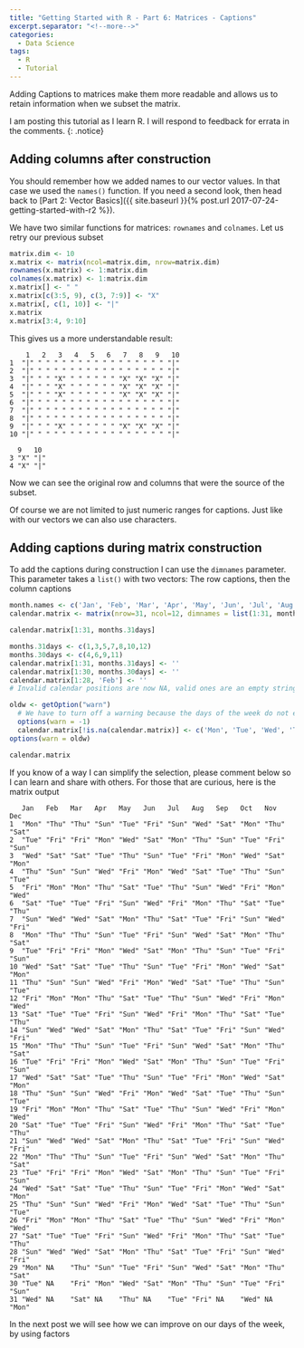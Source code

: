 ```yaml
---
title: "Getting Started with R - Part 6: Matrices - Captions"
excerpt.separator: "<!--more-->"
categories:
  - Data Science
tags:
  - R
  - Tutorial
---
```

Adding Captions to matrices make them more readable and allows us to retain information when we subset the matrix.
<!--more-->


I am posting this tutorial as I learn R. I will respond to feedback for errata in the comments.
{: .notice}


## Adding columns after construction

You should remember how we added names to our vector values. In that case we used the `names()` function. If you need a second look, then head back to [Part 2: Vector Basics]({{ site.baseurl }}{% post.url 2017-07-24-getting-started-with-r2 %}).

We have two similar functions for matrices: `rownames` and `colnames`. Let us retry our previous subset

 ```R
matrix.dim <- 10  
x.matrix <- matrix(ncol=matrix.dim, nrow=matrix.dim)
rownames(x.matrix) <- 1:matrix.dim
colnames(x.matrix) <- 1:matrix.dim
x.matrix[] <- " "
x.matrix[c(3:5, 9), c(3, 7:9)] <- "X"
x.matrix[, c(1, 10)] <- "|"
x.matrix
x.matrix[3:4, 9:10]
```
 
 This gives us a more understandable result:

```
    1   2   3   4   5   6   7   8   9   10 
1  "|" " " " " " " " " " " " " " " " " "|"
2  "|" " " " " " " " " " " " " " " " " "|"
3  "|" " " "X" " " " " " " "X" "X" "X" "|"
4  "|" " " "X" " " " " " " "X" "X" "X" "|"
5  "|" " " "X" " " " " " " "X" "X" "X" "|"
6  "|" " " " " " " " " " " " " " " " " "|"
7  "|" " " " " " " " " " " " " " " " " "|"
8  "|" " " " " " " " " " " " " " " " " "|"
9  "|" " " "X" " " " " " " "X" "X" "X" "|"
10 "|" " " " " " " " " " " " " " " " " "|"

  9   10 
3 "X" "|"
4 "X" "|"

```

Now we can see the original row and columns that were the source of the subset.

Of course we are not limited to just numeric ranges for captions. Just like with our vectors we can also use characters.

## Adding captions during matrix construction

To add the captions during construction I can use the `dimnames` parameter. This parameter takes a `list()` with two vectors: The row captions, then the column captions

```R
month.names <- c('Jan', 'Feb', 'Mar', 'Apr', 'May', 'Jun', 'Jul', 'Aug', 'Sep', 'Oct', 'Nov', 'Dec')
calendar.matrix <- matrix(nrow=31, ncol=12, dimnames = list(1:31, month.names))

calendar.matrix[1:31, months.31days]

months.31days <- c(1,3,5,7,8,10,12)
months.30days <- c(4,6,9,11)
calendar.matrix[1:31, months.31days] <- ''
calendar.matrix[1:30, months.30days] <- ''
calendar.matrix[1:28, 'Feb'] <- ''
# Invalid calendar positions are now NA, valid ones are an empty string

oldw <- getOption("warn")
  # We have to turn off a warning because the days of the week do not even divide - there is a remainder of 1
  options(warn = -1) 
  calendar.matrix[!is.na(calendar.matrix)] <- c('Mon', 'Tue', 'Wed', 'Thu', 'Fri', 'Sat', 'Sun') # assuming Jan 1 fell on a Monday
options(warn = oldw)

calendar.matrix
```

If you know of a way I can simplify the selection, please comment below so I can learn and share with others. For those that are curious, here is the matrix output
```
   Jan   Feb   Mar   Apr   May   Jun   Jul   Aug   Sep   Oct   Nov   Dec  
1  "Mon" "Thu" "Thu" "Sun" "Tue" "Fri" "Sun" "Wed" "Sat" "Mon" "Thu" "Sat"
2  "Tue" "Fri" "Fri" "Mon" "Wed" "Sat" "Mon" "Thu" "Sun" "Tue" "Fri" "Sun"
3  "Wed" "Sat" "Sat" "Tue" "Thu" "Sun" "Tue" "Fri" "Mon" "Wed" "Sat" "Mon"
4  "Thu" "Sun" "Sun" "Wed" "Fri" "Mon" "Wed" "Sat" "Tue" "Thu" "Sun" "Tue"
5  "Fri" "Mon" "Mon" "Thu" "Sat" "Tue" "Thu" "Sun" "Wed" "Fri" "Mon" "Wed"
6  "Sat" "Tue" "Tue" "Fri" "Sun" "Wed" "Fri" "Mon" "Thu" "Sat" "Tue" "Thu"
7  "Sun" "Wed" "Wed" "Sat" "Mon" "Thu" "Sat" "Tue" "Fri" "Sun" "Wed" "Fri"
8  "Mon" "Thu" "Thu" "Sun" "Tue" "Fri" "Sun" "Wed" "Sat" "Mon" "Thu" "Sat"
9  "Tue" "Fri" "Fri" "Mon" "Wed" "Sat" "Mon" "Thu" "Sun" "Tue" "Fri" "Sun"
10 "Wed" "Sat" "Sat" "Tue" "Thu" "Sun" "Tue" "Fri" "Mon" "Wed" "Sat" "Mon"
11 "Thu" "Sun" "Sun" "Wed" "Fri" "Mon" "Wed" "Sat" "Tue" "Thu" "Sun" "Tue"
12 "Fri" "Mon" "Mon" "Thu" "Sat" "Tue" "Thu" "Sun" "Wed" "Fri" "Mon" "Wed"
13 "Sat" "Tue" "Tue" "Fri" "Sun" "Wed" "Fri" "Mon" "Thu" "Sat" "Tue" "Thu"
14 "Sun" "Wed" "Wed" "Sat" "Mon" "Thu" "Sat" "Tue" "Fri" "Sun" "Wed" "Fri"
15 "Mon" "Thu" "Thu" "Sun" "Tue" "Fri" "Sun" "Wed" "Sat" "Mon" "Thu" "Sat"
16 "Tue" "Fri" "Fri" "Mon" "Wed" "Sat" "Mon" "Thu" "Sun" "Tue" "Fri" "Sun"
17 "Wed" "Sat" "Sat" "Tue" "Thu" "Sun" "Tue" "Fri" "Mon" "Wed" "Sat" "Mon"
18 "Thu" "Sun" "Sun" "Wed" "Fri" "Mon" "Wed" "Sat" "Tue" "Thu" "Sun" "Tue"
19 "Fri" "Mon" "Mon" "Thu" "Sat" "Tue" "Thu" "Sun" "Wed" "Fri" "Mon" "Wed"
20 "Sat" "Tue" "Tue" "Fri" "Sun" "Wed" "Fri" "Mon" "Thu" "Sat" "Tue" "Thu"
21 "Sun" "Wed" "Wed" "Sat" "Mon" "Thu" "Sat" "Tue" "Fri" "Sun" "Wed" "Fri"
22 "Mon" "Thu" "Thu" "Sun" "Tue" "Fri" "Sun" "Wed" "Sat" "Mon" "Thu" "Sat"
23 "Tue" "Fri" "Fri" "Mon" "Wed" "Sat" "Mon" "Thu" "Sun" "Tue" "Fri" "Sun"
24 "Wed" "Sat" "Sat" "Tue" "Thu" "Sun" "Tue" "Fri" "Mon" "Wed" "Sat" "Mon"
25 "Thu" "Sun" "Sun" "Wed" "Fri" "Mon" "Wed" "Sat" "Tue" "Thu" "Sun" "Tue"
26 "Fri" "Mon" "Mon" "Thu" "Sat" "Tue" "Thu" "Sun" "Wed" "Fri" "Mon" "Wed"
27 "Sat" "Tue" "Tue" "Fri" "Sun" "Wed" "Fri" "Mon" "Thu" "Sat" "Tue" "Thu"
28 "Sun" "Wed" "Wed" "Sat" "Mon" "Thu" "Sat" "Tue" "Fri" "Sun" "Wed" "Fri"
29 "Mon" NA    "Thu" "Sun" "Tue" "Fri" "Sun" "Wed" "Sat" "Mon" "Thu" "Sat"
30 "Tue" NA    "Fri" "Mon" "Wed" "Sat" "Mon" "Thu" "Sun" "Tue" "Fri" "Sun"
31 "Wed" NA    "Sat" NA    "Thu" NA    "Tue" "Fri" NA    "Wed" NA    "Mon"
```

In the next post we will see how we can improve on our days of the week, by using factors